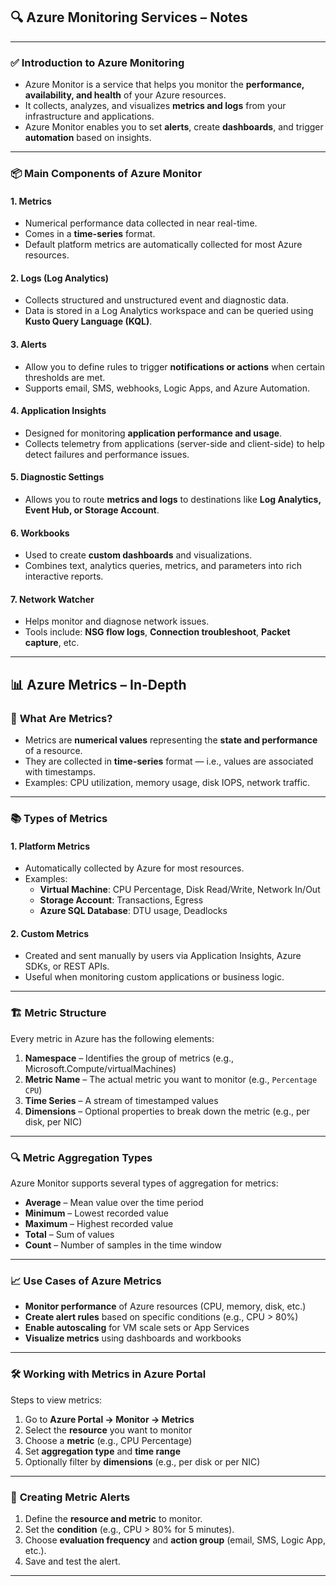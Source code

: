 
## 🔍 **Azure Monitoring Services – Notes**

---

### ✅ **Introduction to Azure Monitoring**

- Azure Monitor is a service that helps you monitor the **performance, availability, and health** of your Azure resources.
- It collects, analyzes, and visualizes **metrics and logs** from your infrastructure and applications.
- Azure Monitor enables you to set **alerts**, create **dashboards**, and trigger **automation** based on insights.

---

### 📦 **Main Components of Azure Monitor**

#### 1. **Metrics**
- Numerical performance data collected in near real-time.
- Comes in a **time-series** format.
- Default platform metrics are automatically collected for most Azure resources.

#### 2. **Logs (Log Analytics)**
- Collects structured and unstructured event and diagnostic data.
- Data is stored in a Log Analytics workspace and can be queried using **Kusto Query Language (KQL)**.

#### 3. **Alerts**
- Allow you to define rules to trigger **notifications or actions** when certain thresholds are met.
- Supports email, SMS, webhooks, Logic Apps, and Azure Automation.

#### 4. **Application Insights**
- Designed for monitoring **application performance and usage**.
- Collects telemetry from applications (server-side and client-side) to help detect failures and performance issues.

#### 5. **Diagnostic Settings**
- Allows you to route **metrics and logs** to destinations like **Log Analytics, Event Hub, or Storage Account**.

#### 6. **Workbooks**
- Used to create **custom dashboards** and visualizations.
- Combines text, analytics queries, metrics, and parameters into rich interactive reports.

#### 7. **Network Watcher**
- Helps monitor and diagnose network issues.
- Tools include: **NSG flow logs**, **Connection troubleshoot**, **Packet capture**, etc.

---

## 📊 **Azure Metrics – In-Depth**

### 🧠 **What Are Metrics?**

- Metrics are **numerical values** representing the **state and performance** of a resource.
- They are collected in **time-series** format — i.e., values are associated with timestamps.
- Examples: CPU utilization, memory usage, disk IOPS, network traffic.

---

### 📚 **Types of Metrics**

#### 1. **Platform Metrics**
- Automatically collected by Azure for most resources.
- Examples:
  - **Virtual Machine**: CPU Percentage, Disk Read/Write, Network In/Out
  - **Storage Account**: Transactions, Egress
  - **Azure SQL Database**: DTU usage, Deadlocks

#### 2. **Custom Metrics**
- Created and sent manually by users via Application Insights, Azure SDKs, or REST APIs.
- Useful when monitoring custom applications or business logic.

---

### 🏗️ **Metric Structure**

Every metric in Azure has the following elements:

1. **Namespace** – Identifies the group of metrics (e.g., Microsoft.Compute/virtualMachines)
2. **Metric Name** – The actual metric you want to monitor (e.g., `Percentage CPU`)
3. **Time Series** – A stream of timestamped values
4. **Dimensions** – Optional properties to break down the metric (e.g., per disk, per NIC)

---

### 🔍 **Metric Aggregation Types**

Azure Monitor supports several types of aggregation for metrics:

- **Average** – Mean value over the time period
- **Minimum** – Lowest recorded value
- **Maximum** – Highest recorded value
- **Total** – Sum of values
- **Count** – Number of samples in the time window

---

### 📈 **Use Cases of Azure Metrics**

- **Monitor performance** of Azure resources (CPU, memory, disk, etc.)
- **Create alert rules** based on specific conditions (e.g., CPU > 80%)
- **Enable autoscaling** for VM scale sets or App Services
- **Visualize metrics** using dashboards and workbooks

---

### 🛠️ **Working with Metrics in Azure Portal**

Steps to view metrics:

1. Go to **Azure Portal → Monitor → Metrics**
2. Select the **resource** you want to monitor
3. Choose a **metric** (e.g., CPU Percentage)
4. Set **aggregation type** and **time range**
5. Optionally filter by **dimensions** (e.g., per disk or per NIC)

---

### 🔔 **Creating Metric Alerts**

1. Define the **resource and metric** to monitor.
2. Set the **condition** (e.g., CPU > 80% for 5 minutes).
3. Choose **evaluation frequency** and **action group** (email, SMS, Logic App, etc.).
4. Save and test the alert.

---


